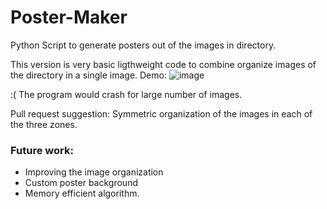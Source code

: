 # Poster-Maker
Python Script to generate posters out of the images in directory.

This version is very basic ligthweight code to combine organize images of the directory in a single image.
Demo:
![image](https://github.com/rajcurious/Poster-Maker/blob/master/demo/poster.jpg)

:( The program would crash for large number of images.

Pull request suggestion:
  Symmetric organization of the images in each of the three zones.
  
### Future work:
- Improving the image organization 
- Custom poster background
- Memory efficient algorithm.

